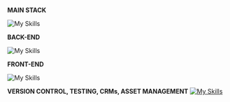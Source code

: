 **MAIN STACK**

![My Skills](https://skillicons.dev/icons?i=js,ts)

**BACK-END**

![My Skills](https://skillicons.dev/icons?i=nodejs,express,electron,mongodb,mysql)

**FRONT-END**

![My Skills](https://skillicons.dev/icons?i=react,redux,html,css,tailwind,bootstrap)

**VERSION CONTROL, TESTING, CRMs, ASSET MANAGEMENT**
[![My Skills](https://skillicons.dev/icons?i=git,github,jest,wordpress,ps,pr)](https://www.linkedin.com/in/subham99saha/)

<!--
**subham99saha/subham99saha** is a ✨ _special_ ✨ repository because its `README.md` (this file) appears on your GitHub profile.

Here are some ideas to get you started:

- 🔭 I’m currently working on ...
- 🌱 I’m currently learning ...
- 👯 I’m looking to collaborate on ...
- 🤔 I’m looking for help with ...
- 💬 Ask me about ...
- 📫 How to reach me: ...
- 😄 Pronouns: ...
- ⚡ Fun fact: ...
-->
